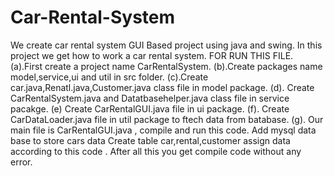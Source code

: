 # Car-Rental-System
We create car rental system GUI Based project using java and swing.
In this project we get how to work a car rental system.
FOR RUN THIS FILE.
    (a).First create a project name CarRentalSystem.
    (b).Create packages name model,service,ui and util in src folder.
    (c).Create car.java,Renatl.java,Customer.java class file in model package.
    (d). Create CarRentalSystem.java and Datatbasehelper.java class file in service pacakge. 
    (e) Create CarRentalGUI.java file in ui package.
    (f). Create CarDataLoader.java file in util package to ftech data from batabase.
    (g). Our main file is CarRentalGUI.java , compile and run this code.
  Add mysql data base to store cars data 
  Create table car,rental,customer assign data according to this code .
  After all this you get compile code without any error.
